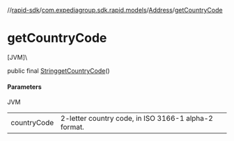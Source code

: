 //[rapid-sdk](../../../index.md)/[com.expediagroup.sdk.rapid.models](../index.md)/[Address](index.md)/[getCountryCode](get-country-code.md)

# getCountryCode

[JVM]\

public final [String](https://docs.oracle.com/javase/8/docs/api/java/lang/String.html)[getCountryCode](get-country-code.md)()

#### Parameters

JVM

| | |
|---|---|
| countryCode | 2-letter country code, in ISO 3166-1 alpha-2 format. |
